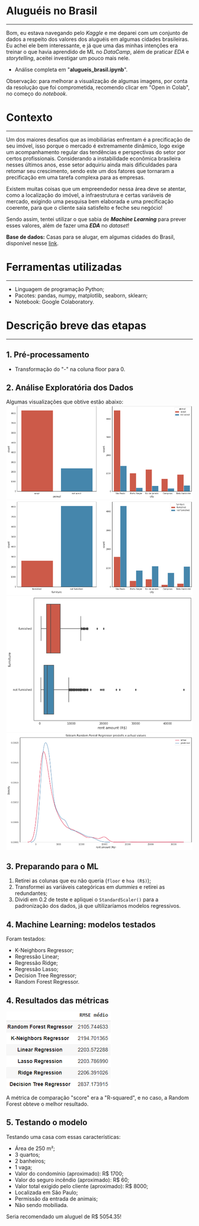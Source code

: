 # Aluguéis no Brasil
---
Bom, eu estava navegando pelo *Kaggle* e me deparei com um conjunto de dados a respeito dos valores dos aluguéis em algumas cidades brasileiras. Eu achei ele bem interessante, e já que uma das minhas intenções era treinar o que havia aprendido de ML no *DataCamp*, além de praticar *EDA* e *storytelling*, aceitei investigar um pouco mais nele.

- Análise completa em "**alugueis_brasil.ipynb**".

Observação: para melhorar a visualização de algumas imagens, por conta da resolução que foi comprometida, recomendo clicar em "Open in Colab", no começo do *notebook*.
# Contexto
---
Um dos maiores desafios que as imobiliárias enfrentam é a precificação de seu imóvel, isso porque o mercado é extremamente dinâmico, logo exige um acompanhamento regular das tendências e perspectivas do setor por certos profissionais. Considerando a instabilidade econômica brasileira nesses últimos anos, esse setor adquiriu ainda mais dificuldades para retomar seu crescimento, sendo este um dos fatores que tornaram a precificação em uma tarefa complexa para as empresas.

Existem muitas coisas que um empreendedor nessa área deve se atentar, como a localização do imóvel, a infraestrutura e certas variáveis de mercado, exigindo uma pesquisa bem elaborada e uma precificação coerente, para que o cliente saia satisfeito e feche seu negócio!

Sendo assim, tentei utilizar o que sabia de ***Machine Learning*** para prever esses valores, além de fazer uma ***EDA*** no *dataset*!

**Base de dados:** Casas para se alugar, em algumas cidades do Brasil, disponível nesse [link](https://www.kaggle.com/rubenssjr/brasilian-houses-to-rent).

# Ferramentas utilizadas
---
- Linguagem de programação Python;
- Pacotes: pandas, numpy, matplotlib, seaborn, sklearn;
- Notebook: Google Colaboratory.

# Descrição breve das etapas
---
## 1. Pré-processamento
- Transformação do "-" na coluna floor para 0.

## 2. Análise Exploratória dos Dados
Algumas visualizações que obtive estão abaixo:
![](https://github.com/Emersonmiady/houses-rent-br/blob/main/img/accept_animal_city.png?raw=true)
![](https://github.com/Emersonmiady/houses-rent-br/blob/main/img/furniture_city.png?raw=true)
![](https://github.com/Emersonmiady/houses-rent-br/blob/main/img/furniture_rent_amount.png?raw=true)
![](https://github.com/Emersonmiady/houses-rent-br/blob/main/img/prediction_rf_sklearn.png?raw=true)

## 3. Preparando para o ML
1. Retirei as colunas que eu não queria (`floor` e `hoa (R$)`);
2. Transformei as variáveis categóricas em *dummies* e retirei as redundantes;
3. Dividi em 0.2 de teste e apliquei o `StandardScaler()` para a padronização dos dados, já que ultilizaríamos modelos regressivos.

## 4. Machine Learning: modelos testados
Foram testados:
- K-Neighbors Regressor;
- Regressão Linear;
- Regressão Ridge;
- Regressão Lasso;
- Decision Tree Regressor;
- Random Forest Regressor.

## 4. Resultados das métricas
<img src="https://github.com/Emersonmiady/houses-rent-br/blob/main/img/ml_results.png?raw=true">

A métrica de comparação "score" era a "R-squared", e no caso, a Random Forest obteve o melhor resultado.

## 5. Testando o modelo
Testando uma casa com essas características:
- Área de 250 m²;
- 3 quartos;
- 2 banheiros;
- 1 vaga;
- Valor do condomínio (aproximado): R\$ 1700;
- Valor do seguro incêndio (aproximado): R\$ 60;
- Valor total exigido pelo cliente (aproximado): R\$ 8000;
- Localizada em São Paulo;
- Permissão da entrada de animais;
- Não sendo mobiliada.

Seria recomendado um aluguel de R$ 5054.35!
